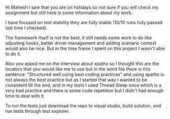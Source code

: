 Hi Mahesh I saw that you are on holidays so not sure if you will check my assignment but still here is some information about my work.

I have focused on test stability they are fully stable (10/10 runs fully passed last time I checked).

The framework itself is not the best, it still needs some work to do like adjusting hooks, better driver management and adding scenario context would also be nice.
But in the time frame I spent on this project I wasn't able to do it.

Also you asked me on the interview about xpaths so I thought this are the locators that you would like me to use but in the word file there is this sentence:
"Structured well using best coding practices" and using xpaths is not always the best practice but as I started that way I wanted to be consistent till the end,
and in my tests I used Thread.Sleep once which is a very bad practice and there is some code repetition but I didn't had enough time to deal with it.

To run the tests just download the repo to visual studio, build solution, and run tests through test explorer.

